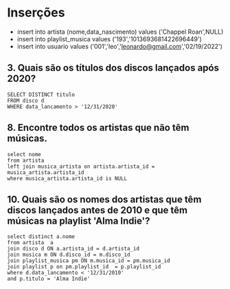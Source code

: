 # Inserções
- insert into artista (nome,data_nascimento) values ('Chappel Roan',NULL)
- insert into playlist_musica values ('193','1013693681422696449')
- insert into usuario values ('001','leo','leonardo@gmail.com','02/19/2022')


## 3. Quais são os títulos dos discos lançados após 2020?

    SELECT DISTINCT titulo
    FROM disco d 
    WHERE data_lancamento > '12/31/2020'
## 8. Encontre todos os artistas que não têm músicas.

    select nome 
    from artista 
    left join musica_artista on artista.artista_id = musica_artista.artista_id 
    where musica_artista.artista_id is NULL    

## 10. Quais são os nomes dos artistas que têm discos lançados antes de 2010 e que têm músicas na playlist 'Alma Indie'?

    select distinct a.nome
    from artista  a
    join disco d ON a.artista_id = d.artista_id
    join musica m ON d.disco_id = m.disco_id
    join playlist_musica pm ON m.musica_id = pm.musica_id 
    join playlist p on pm.playlist_id  = p.playlist_id 
    where d.data_lancamento < '12/31/2010'
    and p.titulo = 'Alma Indie'
   
    
